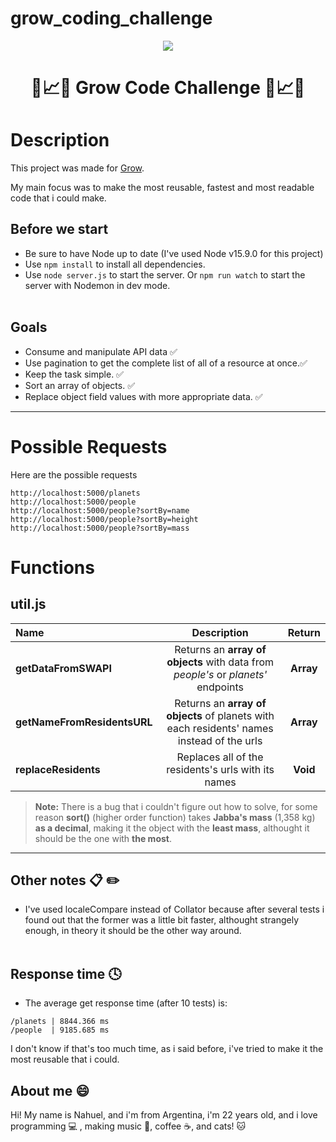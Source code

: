 # grow_coding_challenge
<p align="center"><img src="https://assets-global.website-files.com/5bc779c7cb6515eacd17ad0f/5be50e5b71001a0d801683ae_grow-logo-dark.svg"/></p>
<h1 align="center"> 🌱📈🌳 Grow Code Challenge 🌱📈🌳 </h1>

 
# Description

<p>This project was made for <a href="https://www.grow.com/">Grow</a>.</p>
<p>My main focus was to make the most reusable, fastest and most readable code that i could make.</p>

## Before we start 
 
 - Be sure to have Node up to date (I've used Node v15.9.0 for this project) 
 - Use ```npm install``` to install all dependencies.
 - Use ```node server.js``` to start the server. Or ```npm run watch``` to start the server with Nodemon in dev mode.
<br></br>

## Goals

- Consume and manipulate API data ✅
- Use pagination to get the complete list of all of a resource at once.✅
- Keep the task simple. ✅
- Sort an array of objects. ✅
- Replace object field values with more appropriate data. ✅

----
# Possible Requests

Here are the possible requests

```
http://localhost:5000/planets
http://localhost:5000/people
http://localhost:5000/people?sortBy=name
http://localhost:5000/people?sortBy=height
http://localhost:5000/people?sortBy=mass
```
# Functions
 
 ## util.js
  
  | Name | Description | Return |
| :------------ |:---------------:| :-----:|
| **getDataFromSWAPI** | Returns an **array of objects** with data from *people's* or *planets'* endpoints | **Array** |
| **getNameFromResidentsURL**      | Returns an **array of objects** of planets with each residents' names instead of the urls | **Array** |
| **replaceResidents** | Replaces all of the residents's urls with its names | **Void** |

> **Note:** There is a bug that i couldn't figure out how to solve, for some reason **sort()** (higher order function) takes **Jabba's mass** (1,358 kg) **as a decimal**, making it the object with the  **least mass**, althought it should be the one with  **the most**.

----
## Other notes 📋 ✏️
- I've used localeCompare instead of Collator because after several tests i found out that the former was a little bit faster, althought strangely enough, in theory it should be the other way around.
<br></br>
## Response time :clock4:
- The average get response time (after 10 tests) is:
```
/planets | 8844.366 ms
/people  | 9185.685 ms
```
I don't know if that's too much time, as i said before, i've tried to make it the most reusable that i could.


## About me :smile:

Hi! My name is Nahuel, and i'm from Argentina, i'm 22 years old, and i love programming :computer: , making music :musical_keyboard:, coffee ☕, and cats! :cat:
